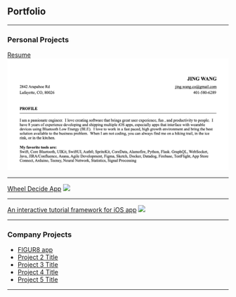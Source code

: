 ## Portfolio

---

### Personal Projects 

[Resume](/pdf/JingWangResumeGeneric2025v1.1.pdf)
<img src="images/thumnail_resume.png?raw=true"/>

---
[Wheel Decide App](/pdf/sample_presentation.pdf)
<img src="images/dummy_thumbnail.jpg?raw=true"/>

---
[An interactive tutorial framework for iOS app](http://example.com/)
<img src="images/dummy_thumbnail.jpg?raw=true"/>

---

### Company Projects

- [FIGUR8 app](http://example.com/)
- [Project 2 Title](http://example.com/)
- [Project 3 Title](http://example.com/)
- [Project 4 Title](http://example.com/)
- [Project 5 Title](http://example.com/)

---



<!--
---
<p style="font-size:11px">Page template forked from <a href="https://github.com/evanca/quick-portfolio">evanca</a></p>
 Remove above link if you don't want to attribute -->
